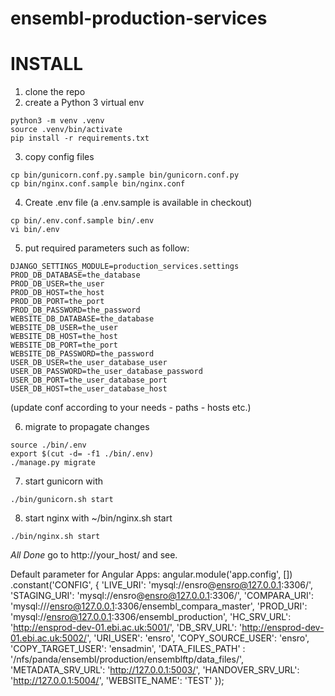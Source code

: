 # ensembl-production-services

INSTALL
=======

1. clone the repo
2. create a Python 3 virtual env
```
python3 -m venv .venv
source .venv/bin/activate
pip install -r requirements.txt
```
3. copy config files
```
cp bin/gunicorn.conf.py.sample bin/gunicorn.conf.py
cp bin/nginx.conf.sample bin/nginx.conf
```
4. Create .env file (a .env.sample is available in checkout)
```
cp bin/.env.conf.sample bin/.env
vi bin/.env
```    
5. put required parameters such as follow:
```
DJANGO_SETTINGS_MODULE=production_services.settings
PROD_DB_DATABASE=the_database
PROD_DB_USER=the_user
PROD_DB_HOST=the_host
PROD_DB_PORT=the_port
PROD_DB_PASSWORD=the_password
WEBSITE_DB_DATABASE=the_database
WEBSITE_DB_USER=the_user
WEBSITE_DB_HOST=the_host
WEBSITE_DB_PORT=the_port
WEBSITE_DB_PASSWORD=the_password
USER_DB_USER=the_user_database_user
USER_DB_PASSWORD=the_user_database_password
USER_DB_PORT=the_user_database_port
USER_DB_HOST=the_user_database_host
```

(update conf according to your needs - paths - hosts etc.)

6. migrate to propagate changes
```
source ./bin/.env
export $(cut -d= -f1 ./bin/.env)
./manage.py migrate
```

7. start gunicorn with
```
./bin/gunicorn.sh start
```
8. start nginx with ~/bin/nginx.sh start
```
./bin/nginx.sh start
```   
*All Done* go to http://your_host/ and see.


Default parameter for Angular Apps:
angular.module('app.config', [])
    .constant('CONFIG', {
	'LIVE_URI': 'mysql://ensro@ensro@127.0.0.1:3306/',
	'STAGING_URI': 'mysql://ensro@ensro@127.0.0.1:3306/',
	'COMPARA_URI': 'mysql:///ensro@127.0.0.1:3306/ensembl_compara_master',
	'PROD_URI': 'mysql://ensro@127.0.0.1:3306/ensembl_production',
	'HC_SRV_URL': 'http://ensprod-dev-01.ebi.ac.uk:5001/',
	'DB_SRV_URL': 'http://ensprod-dev-01.ebi.ac.uk:5002/',
	'URI_USER': 'ensro',
	'COPY_SOURCE_USER': 'ensro',
	'COPY_TARGET_USER': 'ensadmin',
	'DATA_FILES_PATH' : '/nfs/panda/ensembl/production/ensemblftp/data_files/',
	'METADATA_SRV_URL': 'http://127.0.0.1:5003/',
	'HANDOVER_SRV_URL': 'http://127.0.0.1:5004/',
	'WEBSITE_NAME': 'TEST'
    });
